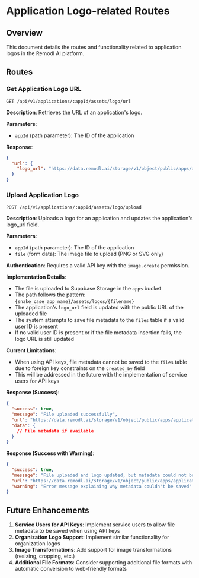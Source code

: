 # Application Logo-related Routes

## Overview

This document details the routes and functionality related to application logos in the Remodl AI platform.

## Routes

### Get Application Logo URL

```
GET /api/v1/applications/:appId/assets/logo/url
```

**Description**: Retrieves the URL of an application's logo.

**Parameters**:
- `appId` (path parameter): The ID of the application

**Response**:
```json
{
  "url": {
    "logo_url": "https://data.remodl.ai/storage/v1/object/public/apps/application_name/assets/logos/logo-file.svg"
  }
}
```

### Upload Application Logo

```
POST /api/v1/applications/:appId/assets/logo/upload
```

**Description**: Uploads a logo for an application and updates the application's logo_url field.

**Parameters**:
- `appId` (path parameter): The ID of the application
- `file` (form data): The image file to upload (PNG or SVG only)

**Authentication**: Requires a valid API key with the `image.create` permission.

**Implementation Details**:
- The file is uploaded to Supabase Storage in the `apps` bucket
- The path follows the pattern: `{snake_case_app_name}/assets/logos/{filename}`
- The application's `logo_url` field is updated with the public URL of the uploaded file
- The system attempts to save file metadata to the `files` table if a valid user ID is present
- If no valid user ID is present or if the file metadata insertion fails, the logo URL is still updated

**Current Limitations**:
- When using API keys, file metadata cannot be saved to the `files` table due to foreign key constraints on the `created_by` field
- This will be addressed in the future with the implementation of service users for API keys

**Response (Success)**:
```json
{
  "success": true,
  "message": "File uploaded successfully",
  "url": "https://data.remodl.ai/storage/v1/object/public/apps/application_name/assets/logos/logo-file.svg",
  "data": {
    // File metadata if available
  }
}
```

**Response (Success with Warning)**:
```json
{
  "success": true,
  "message": "File uploaded and logo updated, but metadata could not be saved",
  "url": "https://data.remodl.ai/storage/v1/object/public/apps/application_name/assets/logos/logo-file.svg",
  "warning": "Error message explaining why metadata couldn't be saved"
}
```

## Future Enhancements

1. **Service Users for API Keys**: Implement service users to allow file metadata to be saved when using API keys
2. **Organization Logo Support**: Implement similar functionality for organization logos
3. **Image Transformations**: Add support for image transformations (resizing, cropping, etc.)
4. **Additional File Formats**: Consider supporting additional file formats with automatic conversion to web-friendly formats
